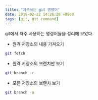 ```yaml
---
title: "자주쓰는 git 명령어"
date: 2019-02-22 14:26:28 +0900
tags: [git, git command]
---
```

git에서 자주 사용하는 명령어들을 정리해 보았다.

- 원격 저장소의 내용 가져오기
```bash
git fetch
```

- 원격 저장소의 브랜치만 보기
```bash
git branch -r
```

- 모든 저장소의 브랜치 보기
```bash
git branch -a
```
